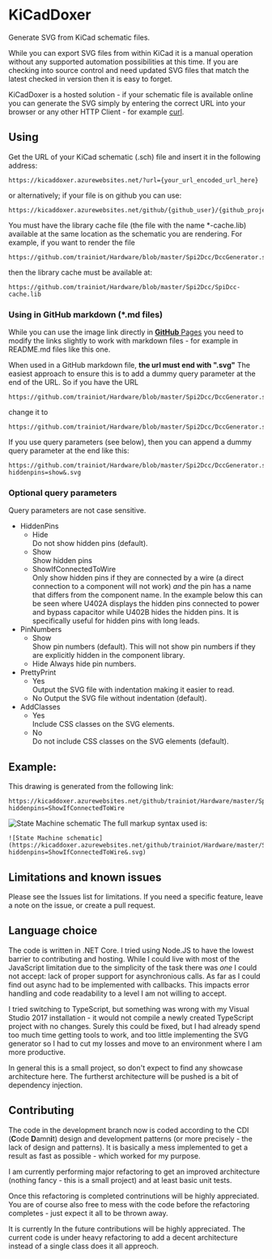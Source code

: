 # KiCadDoxer
Generate SVG from KiCad schematic files.

While you can export SVG files from within KiCad it is a manual operation without any supported automation possibilities at this time. If you are checking into source control and need updated SVG files that match the latest checked in version then it is easy to forget.

KiCadDoxer is a hosted solution - if your schematic file is available online you can generate the SVG simply by entering the correct URL into your browser or any other HTTP Client - for example [curl](https://curl.haxx.se/).

## Using
Get the URL of your KiCad schematic (.sch) file and insert it in the following address:
```
https://kicaddoxer.azurewebsites.net/?url={your_url_encoded_url_here}
```
or alternatively; if your file is on github you can use:
```
https://kicaddoxer.azurewebsites.net/github/{github_user}/{github_project}/{branch}/{path_to_sch_file}
```
You must have the library cache file (the file with the name \*-cache.lib) available at the same location as the schematic you are rendering. For example, if you want to render the file
```
https://github.com/trainiot/Hardware/blob/master/Spi2Dcc/DccGenerator.sch
```
then the library cache must be available at:
```
https://github.com/trainiot/Hardware/blob/master/Spi2Dcc/SpiDcc-cache.lib
```
### Using in GitHub markdown (\*.md files)
While you can use the image link directly in [**GitHub** Pages](https://pages.github.com/) you need to modify the links slightly to work with markdown files - for example in README.md files like this one.

When used in a GitHub markdown file, **the url must end with ".svg"**
The easiest approach to ensure this is to add a dummy query parameter at the end of the URL. So if you have the URL
```
https://github.com/trainiot/Hardware/blob/master/Spi2Dcc/DccGenerator.sch
```
change it to
```
https://github.com/trainiot/Hardware/blob/master/Spi2Dcc/DccGenerator.sch.svg
```
If you use query parameters (see below), then you can append a dummy query parameter at the end like this: 
```
https://github.com/trainiot/Hardware/blob/master/Spi2Dcc/DccGenerator.sch?hiddenpins=show&.svg
```

### Optional query parameters
Query parameters are not case sensitive.
- HiddenPins
  - Hide  
Do not show hidden pins (default).
  - Show  
Show hidden pins
  - ShowIfConnectedToWire  
Only show hidden pins if they are connected by a wire (a direct connection to a component will not work) *and* the pin has a name that differs from the component name. In the example below this can be seen where U402A displays the hidden pins connected to power and bypass capacitor while U402B hides the hidden pins. It is specifically useful for hidden pins with long leads.
- PinNumbers
  - Show  
Show pin numbers (default). This will not show pin numbers if they are explicitly hidden in the component library.
  - Hide
Always hide pin numbers.
- PrettyPrint
  - Yes  
  Output the SVG file with indentation making it easier to read.
  - No
  Output the SVG file without indentation (default).
- AddClasses
  - Yes  
  Include CSS classes on the SVG elements.
  - No  
  Do not include CSS classes on the SVG elements (default).
  

## Example:
This drawing is generated from the following link:
```
https://kicaddoxer.azurewebsites.net/github/trainiot/Hardware/master/Spi2Dcc/DccStateMachine.sch?hiddenpins=ShowIfConnectedToWire
```
![State Machine schematic](https://kicaddoxer.azurewebsites.net/github/trainiot/Hardware/master/Spi2Dcc/DccStateMachine.sch?hiddenpins=ShowIfConnectedToWire&.svg)
The full markup syntax used is:
```
![State Machine schematic](https://kicaddoxer.azurewebsites.net/github/trainiot/Hardware/master/Spi2Dcc/DccStateMachine.sch?hiddenpins=ShowIfConnectedToWire&.svg)
```

## Limitations and known issues
Please see the Issues list for limitations. If you need a specific feature, leave a note on the issue, or create a pull request.

## Language choice
The code is written in .NET Core. I tried using Node.JS to have the lowest barrier to contributing and hosting.
While I could live with most of the JavaScript limitation due to the simplicity of the task there was *one* I could not accept:
lack of proper support for asynchronious calls. As far as I could find out async had to be implemented with callbacks. This impacts
error handling and code readability to a level I am not willing to accept.

I tried switching to TypeScript, but something was wrong with my Visual Studio 2017 installation - 
it would not compile a newly created TypeScript project with no changes. Surely this could be fixed, but I had already spend
too much time getting tools to work, and too little implementing the SVG generator so I had to cut my losses and move to an environment
where I am more productive.

In general this is a small project, so don't expect to find any showcase architecture here. The furtherst architecture will be pushed is a bit of dependency injection.

## Contributing
The code in the development branch now is coded according to the CDI (**C**ode **D**amn**i**t) design and development patterns (or more precisely - the lack of design and patterns). It is basically a mess implemented to get a result as fast as possible - which worked for my purpose.

I am currently performing major refactoring to get an improved architecture (nothing fancy - this is a small project) and at least basic unit tests.

Once this refactoring is completed contrinutions will be highly appreciated. You are of course also free to mess with the code before the refactoring completes - just expect it all to be thrown away.

It is currently 
In the future contributions will be highly appreciated. The current code is under heavy refactoring to add a decent architecture instead of a single class does it all appreoch.
